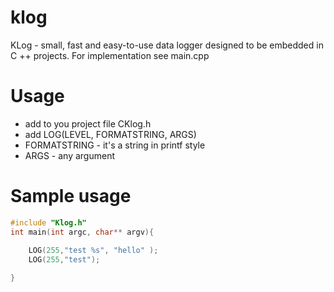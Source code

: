 klog
====

KLog - small, fast and easy-to-use data logger designed to be embedded in C ++ projects. 
For implementation see main.cpp


Usage
=====

* add to you project file CKlog.h
* add LOG(LEVEL, FORMATSTRING, ARGS)
 * FORMATSTRING - it's a string in printf style
 * ARGS - any argument

Sample usage
============

```cpp
#include "Klog.h"
int main(int argc, char** argv){
  
	LOG(255,"test %s", "hello" );
	LOG(255,"test");

}

```








